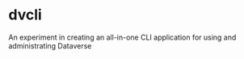 # dvcli
An experiment in creating an all-in-one CLI application for using and administrating Dataverse
